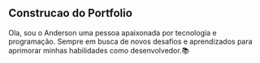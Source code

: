 ## Construcao do Portfolio

Ola, sou o Anderson uma pessoa apaixonada por tecnologia e programação. Sempre em busca de novos desafios e aprendizados para aprimorar minhas habilidades como desenvolvedor.📚
